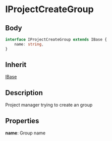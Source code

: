 # IProjectCreateGroup

## Body
```typescript
interface IProjectCreateGroup extends IBase {
    name: string,
}
```

## Inherit

[IBase](./../../base/IBase.md)

## Description

Project manager trying to create an group

## Properties

**name**: Group name